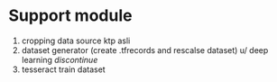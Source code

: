 # Support module
1. cropping data source ktp asli
2. dataset generator (create .tfrecords and rescalse dataset) u/ deep learning *discontinue*
3. tesseract train dataset
